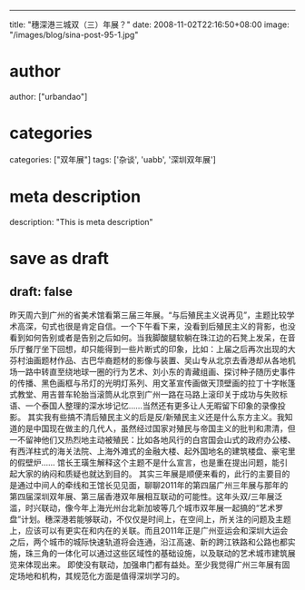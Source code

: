
---
title: "穗深港三城双（三）年展？"
date: 2008-11-02T22:16:50+08:00
image: "/images/blog/sina-post-95-1.jpg"
# author
author: ["urbandao"]
# categories
categories: ["双年展"]
tags: ['杂谈', 'uabb', '深圳双年展']
# meta description
description: "This is meta description"
# save as draft
draft: false
---

昨天周六到广州的省美术馆看第三届三年展。“与后殖民主义说再见”，主题比较学术高深，句式也很是肯定自信。一个下午看下来，没看到后殖民主义的背影，也没看到如何告别或者是告别之后如何。当我脚酸腿软躺在珠江边的石凳上发呆，在音乐厅餐厅坐下回想，却只能得到一些片断式的印象，比如：上届之后再次出现的大芬村油画题材作品、古巴华裔题材的影像与装置、吴山专从北京去香港却从各地机场一路中转直至绕地球一圈的行为艺术、刘小东的青藏组画、探讨种子随历史事件的传播、黑色画框与吊灯的光明灯系列、用文革宣传画做天顶壁画的拉丁十字帐篷式教堂、用吉普车轮胎当滚筒从北京到广州一路在马路上滚印关于成功与失败标语、一个泰国人整理的深水埗记忆……当然还有更多让人无暇留下印象的录像投影。
其实我有些搞不清后殖民主义的后是反/新殖民主义还是什么东方主义。我知道的是中国现在做主的几代人，虽然经过国家对殖民与帝国主义的批判和肃清，但一不留神他们又热烈地主动被殖民：比如各地风行的白宫国会山式的政府办公楼、有西洋柱式的海关法院、上海外滩式的金融大楼、起外国地名的建筑楼盘、豪宅里的假壁炉……
馆长王璜生解释这个主题不是什么宣言，也是重在提出问题，能引起大家的纳闷和质疑也就达到目的。
其实三年展是顺便来看的，此行的主要目的是通过中间人的牵线和王馆长见见面，聊聊2011年的第四届广州三年展与那年的第四届深圳双年展、第三届香港双年展相互联动的可能性。这年头双/三年展泛滥，时兴联动，像今年上海光州台北新加坡等几个城市双年展一起搞的“艺术罗盘”计划。穗深港若能够联动，不仅仅是时间上，在空间上，所关注的问题及主题上，应该可以有更实在和内在的关联。而且2011年正是广州亚运会和深圳大运会之后，两个城市的城际快速轨道将会连通，沿江高速、新的跨江铁路和公路也都实施，珠三角的一体化可以通过这些区域性的基础设施，以及联动的艺术城市建筑展览来体现出来。
即使没有联动，加强串门都有益处。至少我觉得广州三年展有固定场地和机构，其规范化方面是值得深圳学习的。
